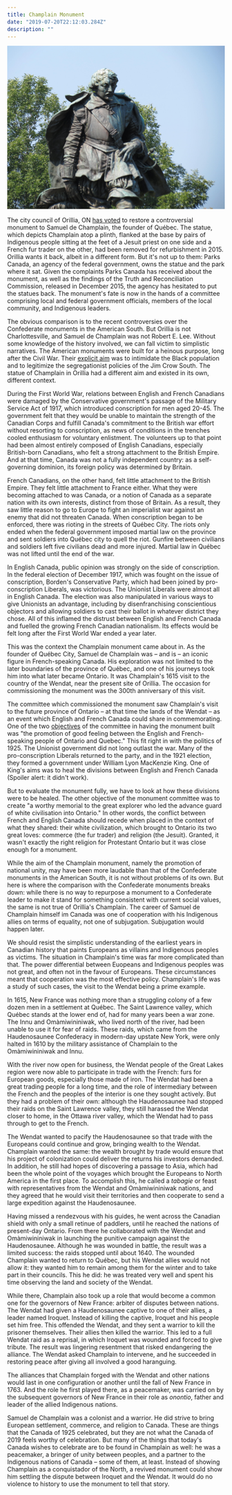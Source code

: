 ```yaml
---
title: Champlain Monument
date: "2019-07-20T22:12:03.284Z"
description: ""
---
```


![The Champlain Monument][monument]

The city council of Orillia, ON [has voted](https://www.huffingtonpost.ca/entry/orillia-samuel-de-champlain-monument_ca_5d224284e4b01b83473898a1) to restore a controversial monument to Samuel de Champlain, the founder of Québec. The statue, which depicts Champlain atop a plinth, flanked at the base by pairs of Indigenous people sitting at the feet of a Jesuit priest on one side and a French fur trader on the other, had been removed for refurbishment in 2015. Orillia wants it back, albeit in a different form. But it's not up to them: Parks Canada, an agency of the federal government, owns the statue and the park where it sat. Given the complaints Parks Canada has received about the monument, as well as the findings of the Truth and Reconciliation Commission, released in December 2015, the agency has hesitated to put the statues back. The monument's fate is now in the hands of a committee comprising local and federal government officials, members of the local community, and Indigenous leaders.

The obvious comparison is to the recent controversies over the Confederate monuments in the American South. But Orillia is not Charlottesville, and Samuel de Champlain was not Robert E. Lee. Without some knowledge of the history involved, we can fall victim to simplistic narratives. The American monuments were built for a heinous purpose, long after the Civil War. Their [explicit aim](https://www.heraldsun.com/news/local/counties/durham-county/article167619947.html) was to intimidate the Black population and to legitimize the segregationist policies of the Jim Crow South. The statue of Champlain in Orillia had a different aim and existed in its own, different context.

During the First World War, relations between English and French Canadians were damaged by the Conservative government's passage of the Military Service Act of 1917, which introduced conscription for men aged 20-45. The government felt that they would be unable to maintain the strength of the Canadian Corps and fulfill Canada's commitment to the British war effort without resorting to conscription, as news of conditions in the trenches cooled enthusiasm for voluntary enlistment. The volunteers up to that point had been almost entirely composed of English Canadians, especially British-born Canadians, who felt a strong attachment to the British Empire. And at that time, Canada was not a fully independent country: as a self-governing dominion, its foreign policy was determined by Britain.

French Canadians, on the other hand, felt little attachment to the British Empire. They felt little attachment to France either. What they were becoming attached to was Canada, or a notion of Canada as a separate nation with its own interests, distinct from those of Britain. As a result, they saw little reason to go to Europe to fight an imperialist war against an enemy that did not threaten Canada. When conscription began to be enforced, there was rioting in the streets of Québec City. The riots only ended when the federal government imposed martial law on the province and sent soldiers into Québec city to quell the riot. Gunfire between civilians and soldiers left five civilians dead and more injured. Martial law in Québec was not lifted until the end of the war.

In English Canada, public opinion was strongly on the side of conscription. In the federal election of December 1917, which was fought on the issue of conscription, Borden's Conservative Party, which had been joined by pro-conscription Liberals, was victorious. The Unionist Liberals were almost all in English Canada. The election was also manipulated in various ways to give Unionists an advantage, including by disenfranchising conscientious objectors and allowing soldiers to cast their ballot in whatever district they chose. All of this inflamed the distrust between English and French Canada and fuelled the growing French Canadian nationalism. Its effects would be felt long after the First World War ended a year later.

This was the context the Champlain monument came about in. As the founder of Québec City, Samuel de Champlain was – and is – an iconic figure in French-speaking Canada. His exploration was not limited to the later boundaries of the province of Québec, and one of his journeys took him into what later became Ontario. It was Champlain's 1615 visit to the country of the Wendat, near the present site of Orillia. The occasion for commissioning the monument was the 300th anniversary of this visit.

The committee which commissioned the monument saw Champlain's visit to the future province of Ontario – at that time the lands of the Wendat – as an event which English and French Canada could share in commemorating. One of the two [objectives](https://www.orillia.ca/en/visiting/resources/1925-Champlain-Monument-Unveiling.pdf) of the committee in having the monument built was "the promotion of good feeling between the English and French-speaking people of Ontario and Quebec." This fit right in with the politics of 1925. The Unionist government did not long outlast the war. Many of the pro-conscription Liberals returned to the party, and in the 1921 election, they formed a government under William Lyon MacKenzie King. One of King's aims was to heal the divisions between English and French Canada (Spoiler alert: it didn't work).

But to evaluate the monument fully, we have to look at how these divisions were to be healed. The other objective of the monument committee was to create "a worthy memorial to the great explorer who led the advance guard of white civilisation into Ontario." In other words, the conflict between French and English Canada should recede when placed in the context of what they shared: their white civilization, which brought to Ontario its two great loves: commerce (the fur trader) and religion (the Jesuit). Granted, it wasn't exactly the right religion for Protestant Ontario but it was close enough for a monument.

While the aim of the Champlain monument, namely the promotion of national unity, may have been more laudable than that of the Confederate monuments in the American South,  it is not without problems of its own. But here is where the comparison with the Confederate monuments breaks down: while there is no way to repurpose a monument to a Confederate leader to make it stand for something consistent with current social values, the same is not true of Orillia's Champlain. The career of Samuel de Champlain himself im Canada was one of cooperation with his Indigenous allies on terms of equality, not one of subjugation. Subjugation would happen later.

We should resist the simplistic understanding of the earliest years in Canadian history that paints Europeans as villains and Indigenous peoples as victims. The situation in Champlain's time was far more complicated than that. The power differential between Euopeans and Indigenous peoples was not great, and often not in the favour of Europeans. These circumstances meant that cooperation was the most effective policy. Champlain's life was a study of such cases, the visit to the Wendat being a prime example.

In 1615, New France was nothing more than a struggling colony of a few dozen men in a settlement at Québec. The Saint Lawrence valley, which Québec stands at the lower end of, had for many years been a war zone. The Innu and Omàmiwininiwak, who lived north of the river, had been unable to use it for fear of raids. These raids, which came from the Haudenosaunee Confederacy in modern-day upstate New York, were only halted in 1610 by the military assistance of Champlain to the Omàmiwininiwak and Innu.

With the river now open for business, the Wendat people of the Great Lakes region were now able to participate in trade with the French: furs for European goods, especially those made of iron. The Wendat had been a great trading people for a long time, and the role of intermediary between the French and the peoples of the interior is one they sought actively. But they had a problem of their own: although the Haudenosaunee had stopped their raids on the Saint Lawrence valley, they still harassed the Wendat closer to home, in the Ottawa river valley, which the Wendat had to pass through to get to the French.

The Wendat wanted to pacify the Haudenosaunee so that trade with the Europeans could continue and grow, bringing wealth to the Wendat. Champlain wanted the same: the wealth brought by trade would ensure that his project of colonization could deliver the returns his investors demanded. In addition, he still had hopes of discovering a passage to Asia, which had been the whole point of the voyages which brought the Europeans to North America in the first place. To accomplish this, he called a *tabagie* or feast with representatives from the Wendat and Omàmiwininiwak nations, and they agreed that he would visit their territories and then cooperate to send a large expedition against the Haudenosaunee.

Having missed a rendezvous with his guides, he went across the Canadian shield with only a small retinue of paddlers, until he reached the nations of present-day Ontario. From there he collaborated with the Wendat and Omàmiwininiwak in launching the punitive campaign against the Haudenosaunee. Although he was wounded in battle, the result was a limited success: the raids stopped until about 1640. The wounded Champlain wanted to return to Québec, but his Wendat allies would not allow it: they wanted him to remain among them for the winter and to take part in their councils. This he did: he was treated very well and spent his time observing the land and society of the Wendat.

While there, Champlain also took up a role that would become a common one for the governors of New France: arbiter of disputes between nations. The Wendat had given a Haudenosaunee captive to one of their allies, a leader named Iroquet. Instead of killing the captive, Iroquet and his people set him free. This offended the Wendat, and they sent a warrior to kill the prisoner themselves. Their allies then killed the warrior. This led to a full Wendat raid as a reprisal, in which Iroquet was wounded and forced to give tribute. The result was lingering resentment that risked endangering the alliance. The Wendat asked Champlain to intervene, and he succeeded in restoring peace after giving all involved a good haranguing.

The alliances that Champlain forged with the Wendat and other nations would last in one configuration or another until the fall of New France in 1763. And the role he first played there, as a peacemaker, was carried on by the subsequent governors of New France in their role as *onontio*, father and leader of the allied Indigenous nations.

Samuel de Champlain was a colonist and a warrior. He did strive to bring European settlement, commerce, and religion to Canada. These are things that the Canada of 1925 celebrated, but they are not what the Canada of 2019 feels worthy of celebration. But many of the things that today's Canada wishes to celebrate are to be found in Champlain as well: he was a peacemaker, a bringer of unity between peoples, and a partner to the Indigenous nations of Canada – some of them, at least. Instead of showing Champlain as a conquistador of the North, a revived monument could show him settling the dispute between Iroquet and the Wendat. It would do no violence to history to use the monument to tell that story.

[monument]: ./monument.jpg

